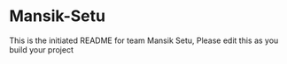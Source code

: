 # Mansik-Setu
This is the initiated README for team Mansik Setu, Please edit this as you build your project
